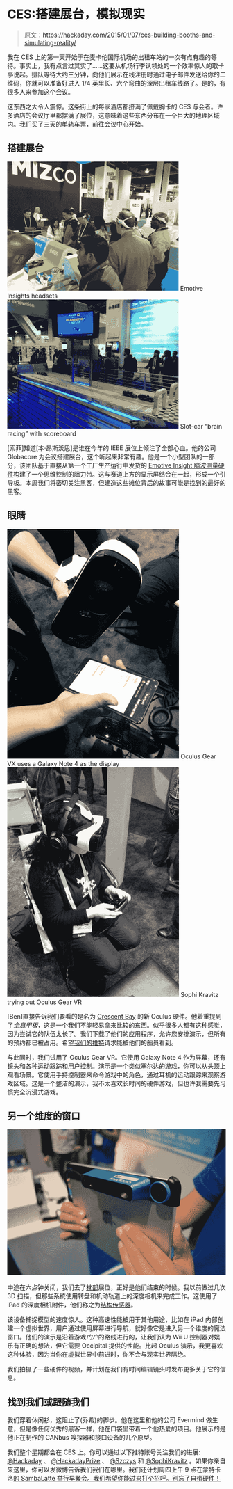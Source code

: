 # CES:搭建展台，模拟现实

> 原文：<https://hackaday.com/2015/01/07/ces-building-booths-and-simulating-reality/>

我在 CES 上的第一天开始于在麦卡伦国际机场的出租车站的一次有点有趣的等待。事实上，我有点言过其实了……这要从机场行李认领处的一个效率惊人的取卡亭说起。排队等待大约三分钟，向他们展示在线注册时通过电子邮件发送给你的二维码，你就可以准备好进入 1/4 英里长、六个弯曲的深层出租车线路了。是的，有很多人来参加这个会议。

这东西之大令人震惊。这条街上的每家酒店都挤满了佩戴胸卡的 CES 与会者。许多酒店的会议厅里都摆满了展位，这意味着这些东西分布在一个巨大的地理区域内。我们买了三天的单轨车票，前往会议中心开始。

## 搭建展台

 [![Emotive Insights headsets](img/3e46c10e57ab476ada7f35ee7cf88d3a.png "ieee-booth-headsets-ces2015")](https://hackaday.com/2015/01/07/ces-building-booths-and-simulating-reality/ieee-booth-headsets-ces2015/) Emotive Insights headsets [![Slot-car "brain racing" with scoreboard](img/740c98f133633dbc93b5588689a847de.png "ieee-booth-ces2015")](https://hackaday.com/2015/01/07/ces-building-booths-and-simulating-reality/ieee-booth-ces2015/) Slot-car “brain racing” with scoreboard

[索菲]知道[本·昂斯沃思]是谁在今年的 IEEE 展位上倾注了全部心血。他的公司 Globacore 为会议搭建展台，这个听起来非常有趣。他是一个小型团队的一部分，该团队基于直接从第一个工厂生产运行中发货的 [Emotive Insight 脑波测量硬件](https://www.kickstarter.com/projects/tanttle/emotiv-insight-optimize-your-brain-fitness-and-per)构建了一个思维控制的阻力带。这与赛道上方的显示屏结合在一起，形成一个引导板。本周我们将密切关注黑客，但建造这些摊位背后的故事可能是找到的最好的黑客。

## 眼睛

 [![Oculus Gear VX uses a Galaxy Note 4 as the display](img/24fa60de51c8889b4cafdb40c8cb5b75.png "oculus-with-note4")](https://hackaday.com/2015/01/07/ces-building-booths-and-simulating-reality/oculus-with-note4/) Oculus Gear VX uses a Galaxy Note 4 as the display [![Sophi Kravitz trying out Oculus Gear VR](img/7726c5a4ae05adc7d1058ad7779c0b5c.png "sophi-with-oculus")](https://hackaday.com/2015/01/07/ces-building-booths-and-simulating-reality/sophi-with-oculus/) Sophi Kravitz trying out Oculus Gear VR

[Ben]直接告诉我们要看的是名为 [Crescent Bay](https://www.oculus.com/blog/oculus-connect-2014/) 的新 Oculus 硬件。他着重提到了*全息甲板*，这是一个我们不能轻易拿来比较的东西。似乎很多人都有这种感觉，因为尝试它的队伍太长了。我们下载了他们的应用程序，允许您安排演示，但所有的预约都已被占用。希望[我们的推特](https://twitter.com/hackaday/status/552856336283607041)请求能被他们的船员看到。

与此同时，我们试用了 Oculus Gear VR。它使用 Galaxy Note 4 作为屏幕，还有镜头和各种运动跟踪和用户控制。演示是一个类似塞尔达的游戏，你可以从头顶上观看场景。它使用手持控制器来命令游戏中的角色，通过耳机的运动跟踪来观察游戏区域。这是一个整洁的演示，我不太喜欢长时间的硬件游戏，但也许我需要先习惯完全沉浸式游戏。

## 另一个维度的窗口

![DSC_0317](img/4a7a06d5914c2aa3a1665f7752acce4d.png)

中途在六点钟关闭，我们去了[枕部](https://occipital.com/)展位，正好是他们结束的时候。我以前做过几次 3D 扫描，但那些系统使用转盘和机动轨道上的深度相机来完成工作。这使用了 iPad 的深度相机附件，他们称之为[结构传感器](https://www.kickstarter.com/projects/occipital/structure-sensor-capture-the-world-in-3d)。

该设备捕捉模型的速度惊人。这种高速性能被用于其他用途，比如在 iPad 内部创建一个虚拟世界，用户通过使用屏幕进行导航，就好像它是进入另一个维度的魔法窗口。他们的演示是沿着游戏*门户*的路线进行的，让我们认为 Wii U 控制器对娱乐有正确的想法，但它需要 Occipital 提供的性能。比起 Oculus 演示，我更喜欢这种体验，因为当你在虚拟世界中前进时，你不会与现实世界隔绝。

我们拍摄了一些硬件的视频，并计划在我们有时间编辑镜头时发布更多关于它的信息。

## 找到我们或跟随我们

我们穿着休闲衫，这阻止了(乔希)的脚步。他在这里和他的公司 Evermind 做生意，但是像任何优秀的黑客一样，他在口袋里带着一个他热爱的项目。他展示的是他正在制作的 CANbus 嗅探器和接口设备的几个原型。

我们整个星期都会在 CES 上。你可以通过以下推特账号关注我们的进展: [@Hackaday](https://twitter.com/hackaday) 、 [@HackadayPrize](https://twitter.com/hackadayprize) 、 [@Szczys](https://twitter.com/szczys) 和 [@SophiKravitz](https://twitter.com/sophikravitz) 。如果你亲自来这里，你可以发微博告诉我们我们在哪里。我们还计划周四上午 9 点在蒙特卡洛[的 SambaLatte 举行早餐会。我们希望你能过来打个招呼。别忘了自带硬件！](http://sambalatte.com/locations/monte-carlo/)